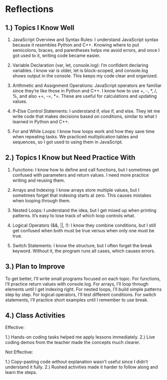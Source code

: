 # Reflections

## 1.) Topics I Know Well

1. JavaScript Overview and Syntax Rules:
I understand JavaScript syntax because it resembles Python and C++. Knowing where to put semicolons,
braces, and parentheses helps me avoid errors, and once I got used to it, writing code became easier.

2. Variable Declaration (var, let, console.log):
I’m confident declaring variables. I know var is older, let is block-scoped, and console.log shows
output in the console. This keeps my code clear and organized.

3. Arithmetic and Assignment Operations:
JavaScript operators are familiar since they’re like those in Python and C++. I know how to use
+, -, \*, /, %, and also +=, -=, \*=. These are useful for calculations and updating values.

4. If–Else Control Statements:
I understand if, else if, and else. They let me write code that makes decisions based on conditions,
similar to what I learned in Python and C++.

5. For and While Loops:
I know how loops work and how they save time when repeating tasks. We
practiced multiplication tables and sequences, so I got used to using them in JavaScript.


## 2.) Topics I Know but Need Practice With

1. Functions:
I know how to define and call functions, but I sometimes get confused with parameters and return
values. I need more practice writing and reusing them.

2. Arrays and Indexing:
I know arrays store multiple values, but I sometimes forget that indexing starts at zero. This
causes mistakes when looping through them.

3. Nested Loops:
I understand the idea, but I get mixed up when printing patterns. It’s easy to lose track of which
loop controls what.

4. Logical Operators (&&, ||, !):
I know they combine conditions, but I still get confused when both must be true versus when only
one must be true.

5. Switch Statements:
I know the structure, but I often forget the break keyword. Without it, the program runs all cases,
which causes errors.


## 3.) Plan to Improve

To get better, I’ll write small programs focused on each topic. For functions, I’ll practice return
values with console.log. For arrays, I’ll loop through elements until I get indexing right. For nested
loops, I’ll build simple patterns step by step. For logical operators, I’ll test different conditions.
For switch statements, I’ll practice short examples until I remember to use break.


## 4.) Class Activities

Effective:

1.) Hands-on coding tasks helped me apply lessons immediately.
2.) Live coding demos from the teacher made the concepts much clearer.

Not Effective:

1.) Copy-pasting code without explanation wasn’t useful since I didn’t understand it fully.
2.) Rushed activities made it harder to follow along and learn the steps.
